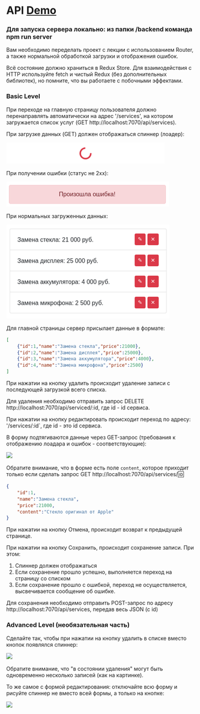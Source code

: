 API [Demo](https://services-api-redux.netlify.app/)
===
### Для запуска сервера локально: из папки /backend команда npm run server
Вам необходимо переделать проект с лекции с использованием Router, а также нормальной обработкой загрузки и отображения ошибок.

Всё состояние должно храниться в Redux Store. Для взаимодействия с HTTP используйте fetch и чистый Redux (без дополнительных библиотек), но помните, что вы работаете с побочными эффектами.

### Basic Level

При переходе на главную страницу пользователя должно перенаправлять автоматически на адрес '/services', на котором загружается список услуг (GET http://localhost:7070/api/services).

При загрузке данных (GET) должен отображаться спиннер (лоадер):

![](src/assets/spinner.png)

При получении ошибки (статус не 2xx):
 
![](src/assets/error.png)

При нормальных загруженных данных:

![](src/assets/list.png)

Для главной страницы сервер присылает данные в формате:
```json
[
    {"id":1,"name":"Замена стекла","price":21000},
    {"id":2,"name":"Замена дисплея","price":25000},
    {"id":3,"name":"Замена аккумулятора","price":4000},
    {"id":4,"name":"Замена микрофона","price":2500}
]
```

При нажатии на кнопку удалить происходит удаление записи с последующей загрузкой всего списка.

Для удаления необходимо отправить запрос DELETE http://localhost:7070/api/serviced/:id, где id - id сервиса.

При нажатии на кнопку редактировать происходит переход по адресу: '/services/:id`, где id - это id сервиса.

В форму подтягиваются данные через GET-запрос (требования к отображению лоадара и ошибок - соответствующие):

![](./assets/edit.png)


Обратите внимание, что в форме есть поле `content`, которое приходит только если сделать запрос GET http://localhost:7070/api/services/:id:

```json
{
    "id":1,
    "name":"Замена стекла",
    "price":21000,
    "content":"Стекло оригинал от Apple"
}
```

При нажатии на кнопку Отмена, происходит возврат к предыдущей странице.

При нажатии на кнопку Сохранить, происходит сохранение записи. При этом:
1. Спиннер должен отображаться
1. Если сохранение прошло успешно, выполняется переход на страницу со списком
1. Если сохранение прошло с ошибкой, переход не осуществляется, высвечивается сообщение об ошибке.

Для сохранения необходимо отправить POST-запрос по адресу http://localhost:7070/api/services, передав весь JSON (с id)

### Advanced Level (необязательная часть)

Сделайте так, чтобы при нажатии на кнопку удалить в списке вместо кнопок появлялся спиннер:

![](./assets/remove-spinner.png)

Обратите внимание, что "в состоянии удаления" могут быть одновременно несколько записей (как на картинке).

То же самое с формой редактирования: отключайте всю форму и рисуйте спиннер не вместо всей формы, а только на кнопке:

![](./assets/edit-spinner.png)
